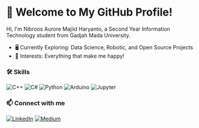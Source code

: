 # 🚀 Welcome to My GitHub Profile!

Hi, I'm Nibroos Aurore Majiid Haryanto, a Second Year Information Technology student from Gadjah Mada University.
- 🖥️ Currently Exploring: Data Science, Robotic, and Open Source Projects
- 🔭 Interests: Everything that make me happy!
<!--
### 🎖️ Top Languages

![Top Langs](https://github-readme-stats.vercel.app/api/top-langs/?username=nibroosauro&layout=compact&theme=radical)

### 📊 GitHub Stats

![Your Name's GitHub stats](https://github-readme-stats.vercel.app/api?username=nibroosauro&show_icons=true&theme=radical)
-->
### 🛠 Skills

![C++](https://img.shields.io/badge/C%2B%2B-00599C?style=for-the-badge&logo=c%2B%2B&logoColor=white)
![C#](https://img.shields.io/badge/C%23-239120?style=for-the-badge&logo=c-sharp&logoColor=white)
![Python](https://img.shields.io/badge/Python-3776AB?style=for-the-badge&logo=python&logoColor=white)
![Arduino](https://img.shields.io/badge/Arduino-00979D?style=for-the-badge&logo=arduino&logoColor=white)
![Jupyter](https://img.shields.io/badge/Jupyter-F37626?style=for-the-badge&logo=Jupyter&logoColor=white)

### 📫 Connect with me

[![LinkedIn](https://img.shields.io/badge/LinkedIn-blue?style=for-the-badge&logo=linkedin&logoColor=white)](https://www.linkedin.com/in/nibroosharyanto)
[![Medium](https://img.shields.io/badge/Medium-12100E?style=for-the-badge&logo=medium&logoColor=white)](https://medium.com/@turnipthepotreic)


<!--
# Welcome to My GitHub Profile!

Hi, I'm [Your Name], a [Your Job Title] from [Your Location]. I love coding, open-source projects, and collaborating with others.

![GitHub followers](https://img.shields.io/github/followers/yourusername?style=social)
![GitHub stars](https://img.shields.io/github/stars/yourusername?style=social)

## About Me

- 🔭 I’m currently working on [Project Name]
- 🌱 I’m currently learning [Technology/Programming Language]
- 👯 I’m looking to collaborate on [Project Type]
- 🤔 I’m looking for help with [Problem/Project]
- 💬 Ask me about [Topic]
- 📫 How to reach me: [Email]
- ⚡ Fun fact: [Fun Fact About You]

## Skills

![C++](https://img.shields.io/badge/C%2B%2B-00599C?style=for-the-badge&logo=c%2B%2B&logoColor=white)
![C#](https://img.shields.io/badge/C%23-239120?style=for-the-badge&logo=c-sharp&logoColor=white)
![Python](https://img.shields.io/badge/Python-3776AB?style=for-the-badge&logo=python&logoColor=white)
![Arduino](https://img.shields.io/badge/Arduino-00979D?style=for-the-badge&logo=arduino&logoColor=white)
![Jupyter](https://img.shields.io/badge/Jupyter-F37626?style=for-the-badge&logo=Jupyter&logoColor=white)

## GitHub Stats

![Your Name's GitHub stats](https://github-readme-stats.vercel.app/api?username=nibroosauroe&show_icons=true&theme=radical)
-->

<!--
## Contribution Graph

![GitHub Activity Graph](https://activity-graph.herokuapp.com/graph?username=nibroosauro&theme=dracula)


## A Little More About Me

```javascript
const yourName = {
  code: ["JavaScript", "Python", "Java"],
  askMeAbout: ["web development", "tech", "app dev"],
  technologies: {
    frontEnd: {
      js: ["React", "Vue"],
      css: ["materialize", "bulma", "bootstrap"]
    },
    backEnd: {
      js: ["Node", "Express"],
      python: ["Flask", "Django"]
    },
    databases: ["MongoDB", "MySQL", "SQLite"],
    misc: ["Firebase", "docker", "Heroku"]
  },
  architecture: ["Progressive web applications", "Single page applications"],
  currentProject: ["I am developing my own portfolio website using React"],
  funFact: "I love to draw and play guitar"
};


-->
<!--
**nibroosauro/nibroosauro** is a ✨ _special_ ✨ repository because its `README.md` (this file) appears on your GitHub profile.

Here are some ideas to get you started:

- 🔭 I’m currently working on ...
- 🌱 I’m currently learning ...
- 👯 I’m looking to collaborate on ...
- 🤔 I’m looking for help with ...
- 💬 Ask me about ...
- 📫 How to reach me: ...
- 😄 Pronouns: ...
- ⚡ Fun fact: ...
-->  
